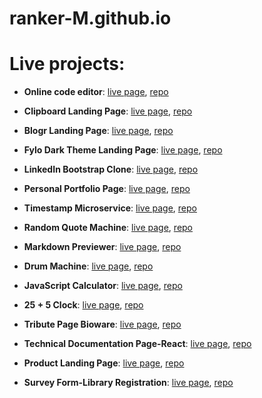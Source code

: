 # ranker-M.github.io
# Live projects:

- **Online code editor**: [live page](https://code-editor-live.herokuapp.com), [repo]( https://github.com/ranker-M/code-editor-live)

- **Clipboard Landing Page**: [live page](https://ranker-m.github.io/clipboard-landing-page-master/), [repo](https://github.com/ranker-M/ranker-M.github.io/tree/main/clipboard-landing-page-master)

- **Blogr Landing Page**: [live page](https://ranker-m.github.io/blogr-landing-page/), [repo](https://github.com/ranker-M/ranker-M.github.io/tree/main/blogr-landing-page)

- **Fylo Dark Theme Landing Page**: [live page](https://ranker-m.github.io/fylo-dark-theme-landing-page/), [repo](https://github.com/ranker-M/ranker-M.github.io/tree/main/fylo-dark-theme-landing-page)

- **LinkedIn Bootstrap Clone**: [live page](http://mericgunduz.me/Bootstrap-%20Linkedin%20Clone/), [repo](https://github.com/ranker-M/ranker-M.github.io/tree/main/Bootstrap-%20Linkedin%20Clone)

- **Personal Portfolio Page**: [live page](https://ranker-m.github.io/Personal%20Portfolio%20Page/), [repo](https://github.com/ranker-M/ranker-M.github.io/tree/main/Personal%20Portfolio%20Page)

- **Timestamp Microservice**: [live page](https://boilerplate-project-timestamp.ranker-m.repl.co), [repo](https://replit.com/@ranker-M/boilerplate-project-timestamp#.replit)
                          

- **Random Quote Machine**: [live page](https://ranker-m.github.io/quote-machine/#),  [repo](https://github.com/ranker-M/quote-machine)
                          
                          
- **Markdown Previewer**: [live page](https://ranker-m.github.io/markdown-preview/), [repo](https://github.com/ranker-M/markdown-preview)
                          

- **Drum Machine**: [live page](https://ranker-m.github.io/drum-machine/),  [repo](https://github.com/ranker-M/drum-machine)

                           
- **JavaScript Calculator**: [live page](https://ranker-m.github.io/javascript-calculator/), [repo](https://github.com/ranker-M/javascript-calculator)
                          

- **25 + 5 Clock**: [live page](https://ranker-m.github.io/pomodoro-clock/),  [repo](https://github.com/ranker-M/pomodoro-clock)
   
   
- **Tribute Page Bioware**: [live page](https://ranker-m.github.io/Tribute%20Page%20Bioware/), [repo](https://github.com/ranker-M/ranker-M.github.io/tree/main/Tribute%20Page%20Bioware)
     
     
- **Technical Documentation Page-React**: [live page](https://ranker-m.github.io/Technical%20Documentation%20Page-React/),  [repo](https://github.com/ranker-M/ranker-M.github.io/tree/main/Technical%20Documentation%20Page-React)
                          
                          
- **Product Landing Page**: [live page](https://ranker-m.github.io/Product%20Landing%20Page/), [repo](https://github.com/ranker-M/ranker-M.github.io/tree/main/Product%20Landing%20Page)
                          

- **Survey Form-Library Registration**: [live page](https://ranker-m.github.io/Survey%20Form-Library%20Registration/),  [repo](https://github.com/ranker-M/ranker-M.github.io/tree/main/Survey%20Form-Library%20Registration)

